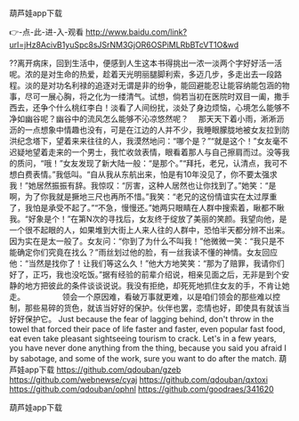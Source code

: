
葫芦娃app下载




👉-点-此-进-入-观看  http://www.baidu.com/link?url=jHz8AcivB1yuSpc8sJSrNM3GjOR6OSPiMLRbBTcVT1O&wd




??离开病床，回到生活中，便感到人生这本书得挑出一浓一淡两个字好好活一活呢。浓的是对生命的热爱，趁着天光明丽腿脚利索，多迈几步，多走出去一段路程。淡的是对功名利禄的追逐对无谓是非的纷争，能回避能忍让能容纳能包涵的物事，尽可一展心胸，将之化为一缕清气。试想，倘若当初在医院时双目一阖，撒手西去，还争个什么桃红李白！淡看了人间纷扰，淡处了身边烦恼，心境怎么能够不净如幽谷呢？幽谷中的流风怎么能够不沁凉悠然呢？
　那天天下着小雨，淅淅沥沥的一点想象中情趣也没有，可是在江边的人并不少，我睡眼朦胧地被女友拉到防洪纪念塔下，望着来来往往的人，我漠然地问：“哪个是？”“就是这个！”女友毫不迟疑地望着走来的一个男士，我忙收敛表情，眼看着那人与自己擦肩而过。没等我的质问，“哦！”女友发现了新大陆一般：“是那个。”“拜托，老兄，认清点，我可不想白费表情。”我低叫。“自从我从东航出来，怕是有10年没见了，你不要太强求我！”她居然振振有辞。我惊叹：“厉害，这种人居然也让你找到了。”她笑：“是啊，为了你我就是撅地三尺也再所不惜。”我笑：“老兄的这份情谊实在太过厚重了，我怕是承受不起了。”“不急，慢慢还。”她两只眼睛在人群中搜索着，瞅都不瞅我。“好象是个！”在第N次的寻找后，女友终于绽放了美丽的笑颜。我望向他，是一个很不起眼的人，如果堆到大街上人来人往的人群中，恐怕半天都分辨不出来。因为实在是太一般了。女友问：“你到了为什么不叫我！”他微微一笑：“我只是不能确定你们究竟在找么？”雨丝划过他的脸，有一丝我读不懂的神情。女友回应他：“当然是找你了！让我们等这么久！”他大方地笑笑：“那为了赔罪，我请你们好了，正巧，我也没吃饭。”据有经验的前辈介绍说，相亲见面之后，无非是到个安静的地方把彼此的条件谈谈说说。我没有拒绝，却死死地抓住女友的手，不肯让她走。　　　
　　领会一个原因难，看破万事就更难，以是咱们领会的那些难以控制，那些易碎的货色，就该当好好的保护。伙伴也罢，恋情也好，即使具有就该当好好保护它。
Just because the fear of lagging behind, don't throw in the towel that forced their pace of life faster and faster, even popular fast food, eat even take pleasant sightseeing tourism to crack.
Let's in a few years, you have never done anything from the thing, because you said you afraid I by sabotage, and some of the work, sure you want to do after the match.
葫芦娃app下载 https://github.com/qdouban/gzeb
https://github.com/webnewse/cyaj
https://github.com/qdouban/qxtoxi
https://github.com/qdouban/ophnl
https://github.com/goodraes/341620





葫芦娃app下载
